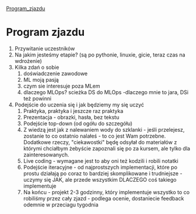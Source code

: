 [Program_zjazdu](https://docs.google.com/spreadsheets/d/1CRiMvdGtCxgHokyInMCFFCuibtbJEcYWFIXMDzUVtlY/)

# Program zjazdu

1. Przywitanie uczestników
2. Na jakim jesteśmy etapie? (są po pythonie, linuxie, gicie, teraz czas na wdrożenie)
3. Kilka zdań o sobie
	1. doświadczenie zawodowe
	2. ML moją pasją
	3. czym sie interesuje poza MLem
	4. dlaczego MLOps? scieżka DS do MLOps -dlaczego mnie to jara, DSi też powinni 
4. Podejście do uczenia się i jak będziemy my się uczyć
	1. Praktyka, praktyka i jeszcze raz praktyka
	3. Prezentacja - obrazki, hasła, bez tekstu
	4. Podejście top-down (od ogółu do szczegółu)
	5. Z wiedzą jest jak z nalewaniem wody do szklanki - jeśli przelejesz, zostanie to co ostatnio nalałeś - to co jest Wam potrzebne. Dodatkowe rzeczy, "ciekawostki" będę odsyłał do materiałów z którymi chciałbym żebyście zapoznali się po za kursem, ale tylko dla zainteresowanych.
	7. Live coding - wymagane jest to aby oni też kodzili i robili notatki
	8. Podejście iteracyjne - od najprostszych implementacji, które po prostu działają po coraz to bardziej skomplikowane i trudniejsze - uczymy się JAK, ale przede wszystkim DLACZEGO coś takiego implementuje
	9. Na końcu - projekt 2-3 godzinny, który implementuje wszystko to co robiliśmy przez cały zjazd - podlega ocenie, dostaniecie feedback odemnie w przeciagu tygodnia